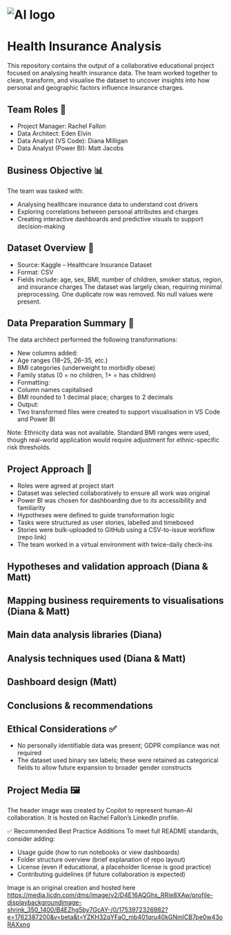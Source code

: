 # ![AI logo](https://media.licdn.com/dms/image/v2/D4E16AQGhs_RRie8XAw/profile-displaybackgroundimage-shrink_350_1400/B4EZhg5by7GcAY-/0/1753972326982?e=1762387200&v=beta&t=YZKH32qYFaO_mb401qru40kGNmlCB7pe0w43oRAXxng)

# Health Insurance Analysis
This repository contains the output of a collaborative educational project focused on analysing health insurance data. The team worked together to clean, transform, and visualise the dataset to uncover insights into how personal and geographic factors influence insurance charges.

## Team Roles 👥
- Project Manager: Rachel Fallon
- Data Architect: Eden Elvin
- Data Analyst (VS Code): Diana Milligan
- Data Analyst (Power BI): Matt Jacobs

## Business Objective 📊
The team was tasked with:
- Analysing healthcare insurance data to understand cost drivers
- Exploring correlations between personal attributes and charges
- Creating interactive dashboards and predictive visuals to support decision-making

## Dataset Overview 📁 
- Source: Kaggle – Healthcare Insurance Dataset
- Format: CSV
- Fields include: age, sex, BMI, number of children, smoker status, region, and insurance charges
The dataset was largely clean, requiring minimal preprocessing. One duplicate row was removed. No null values were present.

## Data Preparation Summary 🧹 
The data architect performed the following transformations:
- New columns added:
- Age ranges (18–25, 26–35, etc.)
- BMI categories (underweight to morbidly obese)
- Family status (0 = no children, 1+ = has children)
- Formatting:
- Column names capitalised
- BMI rounded to 1 decimal place; charges to 2 decimals
- Output:
- Two transformed files were created to support visualisation in VS Code and Power BI

Note: Ethnicity data was not available. Standard BMI ranges were used, though real-world application would require adjustment for ethnic-specific risk thresholds.

## Project Approach 🧠 
- Roles were agreed at project start
- Dataset was selected collaboratively to ensure all work was original
- Power BI was chosen for dashboarding due to its accessibility and familiarity
- Hypotheses were defined to guide transformation logic
- Tasks were structured as user stories, labelled and timeboxed
- Stories were bulk-uploaded to GitHub using a CSV-to-issue workflow (repo link)
- The team worked in a virtual environment with twice-daily check-ins

## Hypotheses and validation approach (Diana & Matt)

## Mapping business requirements to visualisations (Diana & Matt)

## Main data analysis libraries (Diana)

## Analysis techniques used (Diana & Matt)

## Dashboard design (Matt)

## Conclusions & recommendations

## Ethical Considerations ✅ 

- No personally identifiable data was present; GDPR compliance was not required
- The dataset used binary sex labels; these were retained as categorical fields to allow future expansion to broader gender constructs

## Project Media 🖼️ 

The header image was created by Copilot to represent human–AI collaboration. It is hosted on Rachel Fallon’s LinkedIn profile.



✅ Recommended Best Practice Additions
To meet full README standards, consider adding:

- Usage guide (how to run notebooks or view dashboards)
- Folder structure overview (brief explanation of repo layout)
- License (even if educational, a placeholder license is good practice)
- Contributing guidelines (if future collaboration is expected)




Image is an original creation and hosted here <https://media.licdn.com/dms/image/v2/D4E16AQGhs_RRie8XAw/profile-displaybackgroundimage-shrink_350_1400/B4EZhg5by7GcAY-/0/1753972326982?e=1762387200&v=beta&t=YZKH32qYFaO_mb401qru40kGNmlCB7pe0w43oRAXxng>
